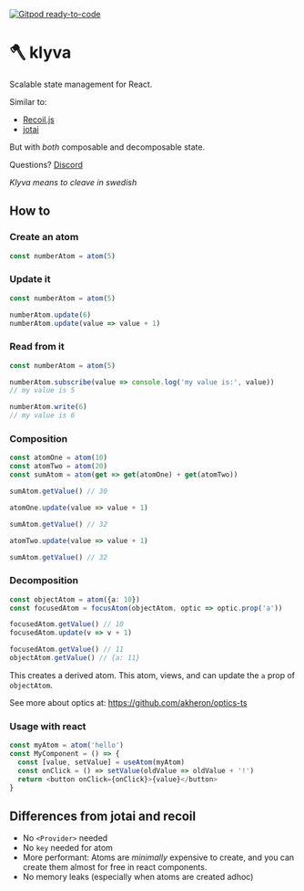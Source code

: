 [![Gitpod ready-to-code](https://img.shields.io/badge/Gitpod-ready--to--code-blue?logo=gitpod)](https://gitpod.io/#https://github.com/merisbahti/klyva)

# 🪓 klyva

Scalable state management for React.

Similar to: 

* [Recoil.js](https://recoiljs.org)
* [jotai](https://jotai.surge.sh)

But with _both_ composable and decomposable state.

Questions? [Discord](https://discord.gg/5HXQ8Kagu6)

*Klyva means to cleave in swedish*

## How to
### Create an atom

```typescript
const numberAtom = atom(5)
```

### Update it

```typescript
const numberAtom = atom(5)

numberAtom.update(6)
numberAtom.update(value => value + 1)
```

### Read from it

```typescript
const numberAtom = atom(5)

numberAtom.subscribe(value => console.log('my value is:', value))
// my value is 5

numberAtom.write(6)
// my value is 6
```

### Composition
```typescript
const atomOne = atom(10)
const atomTwo = atom(20)
const sumAtom = atom(get => get(atomOne) + get(atomTwo))

sumAtom.getValue() // 30

atomOne.update(value => value + 1)

sumAtom.getValue() // 32

atomTwo.update(value => value + 1)

sumAtom.getValue() // 32
```


### Decomposition

```typescript
const objectAtom = atom({a: 10})
const focusedAtom = focusAtom(objectAtom, optic => optic.prop('a'))

focusedAtom.getValue() // 10
focusedAtom.update(v => v + 1)

focusedAtom.getValue() // 11
objectAtom.getValue() // {a: 11}
```

This creates a derived atom. This atom, views, and can update the `a` prop of `objectAtom`.

See more about optics at:
https://github.com/akheron/optics-ts

### Usage with react

```typescript
const myAtom = atom('hello')
const MyComponent = () => {
  const [value, setValue] = useAtom(myAtom)
  const onClick = () => setValue(oldValue => oldValue + '!')
  return <button onClick={onClick}>{value}</button>
}
```

## Differences from jotai and recoil

* No `<Provider>` needed
* No `key` needed for atom
* More performant: Atoms are _minimally_ expensive to create, and you can create them almost for free in react components.
* No memory leaks (especially when atoms are created adhoc)

